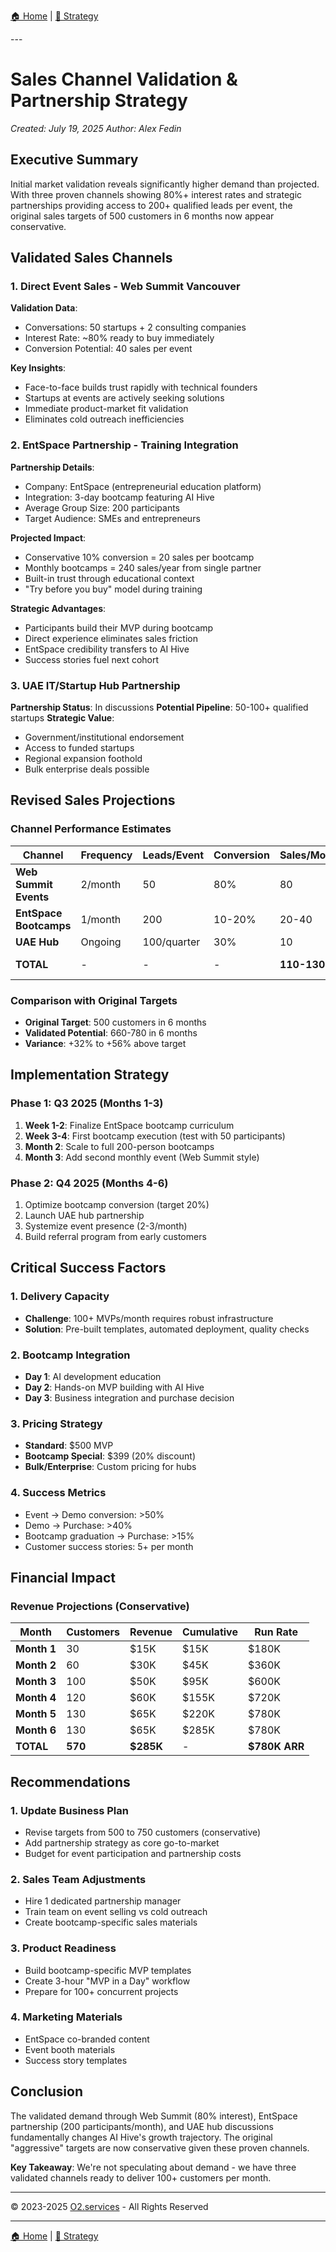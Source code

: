 [🏠 Home](../../README.md) | [📁 Strategy](index.md)

<link rel="stylesheet" href="../../assets/css/styles.css">
---

# Sales Channel Validation & Partnership Strategy

*Created: July 19, 2025*
*Author: Alex Fedin*

## Executive Summary

Initial market validation reveals significantly higher demand than projected. With three proven channels showing 80%+ interest rates and strategic partnerships providing access to 200+ qualified leads per event, the original sales targets of 500 customers in 6 months now appear conservative.

## Validated Sales Channels

### 1. Direct Event Sales - Web Summit Vancouver

**Validation Data**:
- Conversations: 50 startups + 2 consulting companies
- Interest Rate: ~80% ready to buy immediately
- Conversion Potential: 40 sales per event

**Key Insights**:
- Face-to-face builds trust rapidly with technical founders
- Startups at events are actively seeking solutions
- Immediate product-market fit validation
- Eliminates cold outreach inefficiencies

### 2. EntSpace Partnership - Training Integration

**Partnership Details**:
- Company: EntSpace (entrepreneurial education platform)
- Integration: 3-day bootcamp featuring AI Hive
- Average Group Size: 200 participants
- Target Audience: SMEs and entrepreneurs

**Projected Impact**:
- Conservative 10% conversion = 20 sales per bootcamp
- Monthly bootcamps = 240 sales/year from single partner
- Built-in trust through educational context
- "Try before you buy" model during training

**Strategic Advantages**:
- Participants build their MVP during bootcamp
- Direct experience eliminates sales friction
- EntSpace credibility transfers to AI Hive
- Success stories fuel next cohort

### 3. UAE IT/Startup Hub Partnership

**Partnership Status**: In discussions
**Potential Pipeline**: 50-100+ qualified startups
**Strategic Value**:
- Government/institutional endorsement
- Access to funded startups
- Regional expansion foothold
- Bulk enterprise deals possible

## Revised Sales Projections

### Channel Performance Estimates

<div class="mermaid-diagram-wrapper">

| Channel | Frequency | Leads/Event | Conversion | Sales/Month | Annual |
|---------|-----------|-------------|------------|-------------|--------|
| **Web Summit Events** | 2/month | 50 | 80% | 80 | 960 |
| **EntSpace Bootcamps** | 1/month | 200 | 10-20% | 20-40 | 240-480 |
| **UAE Hub** | Ongoing | 100/quarter | 30% | 10 | 120 |
| **TOTAL** | - | - | - | **110-130** | **1,320-1,560** |

</div>

### Comparison with Original Targets

- **Original Target**: 500 customers in 6 months
- **Validated Potential**: 660-780 in 6 months
- **Variance**: +32% to +56% above target

## Implementation Strategy

### Phase 1: Q3 2025 (Months 1-3)
1. **Week 1-2**: Finalize EntSpace bootcamp curriculum
2. **Week 3-4**: First bootcamp execution (test with 50 participants)
3. **Month 2**: Scale to full 200-person bootcamps
4. **Month 3**: Add second monthly event (Web Summit style)

### Phase 2: Q4 2025 (Months 4-6)
1. Optimize bootcamp conversion (target 20%)
2. Launch UAE hub partnership
3. Systemize event presence (2-3/month)
4. Build referral program from early customers

## Critical Success Factors

### 1. Delivery Capacity
- **Challenge**: 100+ MVPs/month requires robust infrastructure
- **Solution**: Pre-built templates, automated deployment, quality checks

### 2. Bootcamp Integration
- **Day 1**: AI development education
- **Day 2**: Hands-on MVP building with AI Hive
- **Day 3**: Business integration and purchase decision

### 3. Pricing Strategy
- **Standard**: $500 MVP
- **Bootcamp Special**: $399 (20% discount)
- **Bulk/Enterprise**: Custom pricing for hubs

### 4. Success Metrics
- Event → Demo conversion: >50%
- Demo → Purchase: >40%
- Bootcamp graduation → Purchase: >15%
- Customer success stories: 5+ per month

## Financial Impact

### Revenue Projections (Conservative)

<div class="mermaid-diagram-wrapper">

| Month | Customers | Revenue | Cumulative | Run Rate |
|-------|-----------|---------|------------|----------|
| **Month 1** | 30 | $15K | $15K | $180K |
| **Month 2** | 60 | $30K | $45K | $360K |
| **Month 3** | 100 | $50K | $95K | $600K |
| **Month 4** | 120 | $60K | $155K | $720K |
| **Month 5** | 130 | $65K | $220K | $780K |
| **Month 6** | 130 | $65K | $285K | $780K |
| **TOTAL** | **570** | **$285K** | - | **$780K ARR** |

</div>

## Recommendations

### 1. Update Business Plan
- Revise targets from 500 to 750 customers (conservative)
- Add partnership strategy as core go-to-market
- Budget for event participation and partnership costs

### 2. Sales Team Adjustments
- Hire 1 dedicated partnership manager
- Train team on event selling vs cold outreach
- Create bootcamp-specific sales materials

### 3. Product Readiness
- Build bootcamp-specific MVP templates
- Create 3-hour "MVP in a Day" workflow
- Prepare for 100+ concurrent projects

### 4. Marketing Materials
- EntSpace co-branded content
- Event booth materials
- Success story templates

## Conclusion

The validated demand through Web Summit (80% interest), EntSpace partnership (200 participants/month), and UAE hub discussions fundamentally changes AI Hive's growth trajectory. The original "aggressive" targets are now conservative given these proven channels.

**Key Takeaway**: We're not speculating about demand - we have three validated channels ready to deliver 100+ customers per month.

---

© 2023-2025 [O2.services](https://O2.services) - All Rights Reserved

---

[🏠 Home](../../README.md) | [📁 Strategy](index.md)
